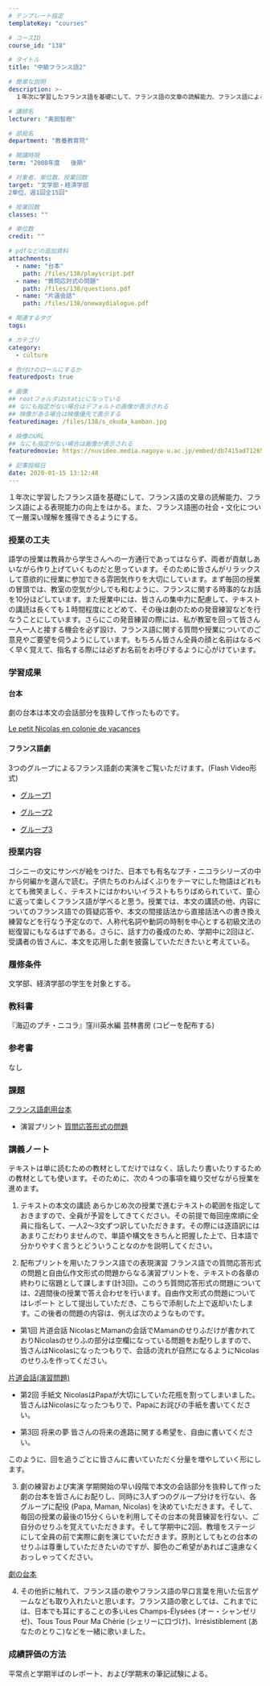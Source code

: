 ```yaml
---
# テンプレート指定
templateKey: "courses"

# コースID
course_id: "138"

# タイトル
title: "中級フランス語2"

# 簡単な説明
description: >-
  １年次に学習したフランス語を基礎にして、フランス語の文章の読解能力、フランス語による表現能力の向上をはかる。また、フランス語圏の社会・文化について一層深い理解を獲得できるようにする。...

# 講師名
lecturer: "奥田智樹"

# 部局名
department: "教養教育院"

# 開講時限
term: "2008年度	後期"

# 対象者、単位数、授業回数
target: "文学部・経済学部
2単位、週1回全15回"

# 授業回数
classes: ""

# 単位数
credit: ""

# pdfなどの追加資料
attachments: 
  - name: "台本" 
    path: /files/138/playscript.pdf
  - name: "質問応対式の問題" 
    path: /files/138/questions.pdf
  - name: "片道会話" 
    path: /files/138/onewaydialogue.pdf

# 関連するタグ
tags:

# カテゴリ
category:
  - culture

# 色付けのロールにするか
featuredpost: true

# 画像
## rootフォルダはstaticになっている
## なにも指定がない場合はデフォルトの画像が表示される
## 映像がある場合は映像優先で表示する
featuredimage: /files/138/s_okuda_kamban.jpg

# 映像のURL
## なにも指定がない場合は画像が表示される
featuredmovie: https://nuvideo.media.nagoya-u.ac.jp/embed/db7415ad71265cd42f684c5c2d8b6ce6e422a66e

# 記事投稿日
date: 2020-01-15 13:12:48
---
```


１年次に学習したフランス語を基礎にして、フランス語の文章の読解能力、フランス語による表現能力の向上をはかる。また、フランス語圏の社会・文化について一層深い理解を獲得できるようにする。

### 授業の工夫


語学の授業は教員から学生さんへの一方通行であってはならず、両者が貢献しあいながら作り上げていくものだと思っています。そのために皆さんがリラックスして意欲的に授業に参加できる雰囲気作りを大切にしています。まず毎回の授業の冒頭では、教室の空気が少しでも和むように、フランスに関する時事的なお話を10分ほどしています。また授業中には、皆さんの集中力に配慮して、テキストの講読は長くても１時間程度にとどめて、その後は劇のための発音練習などを行なうことにしています。さらにこの発音練習の際には、私が教室を回って皆さん一人一人と接する機会を必ず設け、フランス語に関する質問や授業についてのご意見やご要望を伺うようにしています。もちろん皆さん全員の顔と名前はなるべく早く覚えて、指名する際には必ずお名前をお呼びするように心がけています。


### 学習成果



#### 台本


劇の台本は本文の会話部分を抜粋して作ったものです。


[Le petit Nicolas en colonie de vacances](/files/138/playscript.pdf) 


#### フランス語劇


3つのグループによるフランス語劇の実演をご覧いただけます。(Flash Video形式)


* [グループ1](https://nuvideo.media.nagoya-u.ac.jp/embed/0028d22048d3c0d29dc6496f951d2a687632aa15)

* [グループ2](https://nuvideo.media.nagoya-u.ac.jp/embed/21decc2484ae08e266e4c0abead8a86b3fe66ce8)
* [グループ3](https://nuvideo.media.nagoya-u.ac.jp/embed/bb2f45e231dbf09f69f04cd596ac7d4951519609)


### 授業内容


ゴシニーの文にサンペが絵をつけた、日本でも有名なプチ・ニコラシリーズの中から何編かを選んで読む。子供たちのわんぱくぶりをテーマにした物語はどれもとても微笑ましく、テキストにはかわいいイラストもちりばめられていて、童心に返って楽しくフランス語が学べると思う。授業では、本文の講読の他、内容についてのフランス語での質疑応答や、本文の間接話法から直接話法への書き換え練習などを行なう予定なので、人称代名詞や動詞の時制を中心とする初級文法の総復習にもなるはずである。さらに、話す力の養成のため、学期中に2回ほど、受講者の皆さんに、本文を応用した劇を披露していただきたいと考えている。


### 履修条件


文学部、経済学部の学生を対象とする。


### 教科書


『海辺のプチ・ニコラ』窪川英水編 芸林書房 (コピーを配布する)


### 参考書


なし


### 課題



[フランス語劇用台本](/files/138/playscript.pdf) 

* 演習プリント
[質問応答形式の問題](/files/138/questions.pdf) 


### 講義ノート


テキストは単に読むための教材としてだけではなく、話したり書いたりするための教材としても使います。そのために、次の４つの事項を織り交ぜながら授業を進めます。

1. テキストの本文の講読
あらかじめ次の授業で進むテキストの範囲を指定しておきますので、全員が予習をしてきてください。その前提で毎回座席順に全員に指名して、一人2〜3文ずつ訳していただきます。その際には逐語訳にはあまりこだわりませんので、単語や構文をきちんと把握した上で、日本語で分かりやすく言うとどういうことなのかを説明してください。

2. 配布プリントを用いたフランス語での表現演習
フランス語での質問応答形式の問題と自由仏作文形式の問題からなる演習プリントを、テキストの各章の終わりに宿題として課します(計3回)。このうち質問応答形式の問題については、2週間後の授業で答え合わせを行います。自由作文形式の問題についてはレポート として提出していただき、こちらで添削した上で返却いたします。この後者の問題の内容は、例えば次のようなものです。


* 第1回 片道会話
NicolasとMamanの会話でMamanのせりふだけが書かれておりNicolasのせりふの部分は空欄になっている問題をお配りしますので、皆さんはNicolasになったつもりで、会話の流れが自然になるようにNicolasのせりふを作ってください。

[片道会話(演習問題)](/files/138/onewaydialogue.pdf) 


* 第2回 手紙文
NicolasはPapaが大切にしていた花瓶を割ってしまいました。皆さんはNicolasになったつもりで、Papaにお詫びの手紙を書いてください。


* 第3回 将来の夢
皆さんの将来の進路に関する希望を、自由に書いてください。

このように、回を追うごとに皆さんに書いていただく分量を増やしていく形にします。

3. 劇の練習および実演
学期開始の早い段階で本文の会話部分を抜粋して作った劇の台本を皆さんにお配りし、同時に3人ずつのグループ分けを行ない、各グループに配役 (Papa, Maman, Nicolas) を決めていただきます。そして、毎回の授業の最後の15分くらいを利用してその台本の発音練習を行ない、ご自分のせりふを覚えていただきます。そして学期中に2回、教壇をステージにして全員の前で実際に劇を演じていただきます。原則としてもとの台本のせりふは尊重していただきたいのですが、脚色のご希望があればご遠慮なくおっしゃってください。

[劇の台本](/files/138/playscript.pdf) 

4. その他折に触れて、フランス語の歌やフランス語の早口言葉を用いた伝言ゲームなども取り入れたいと思います。フランス語の歌としては、これまでには、日本でも耳にすることの多いLes Champs-&Eacute;lys&eacute;es (オー・シャンゼリゼ)、Tous Tous Pour Ma Ch&eacute;rie (シェリーに口づけ)、Irr&eacute;sistiblement (あなたのとりこ)などを一緒に歌いました。


### 成績評価の方法


平常点と学期半ばのレポート、および学期末の筆記試験による。
